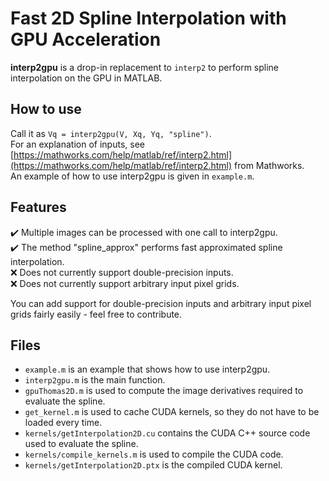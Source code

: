# Fast 2D Spline Interpolation with GPU Acceleration
__interp2gpu__ is a drop-in replacement to `interp2` to perform spline interpolation on the GPU in MATLAB.

## How to use
Call it as `Vq = interp2gpu(V, Xq, Yq, "spline")`.  
For an explanation of inputs, see  [https://mathworks.com/help/matlab/ref/interp2.html](https://mathworks.com/help/matlab/ref/interp2.html) from Mathworks.  
An example of how to use interp2gpu is given in `example.m`.


## Features
:heavy_check_mark: Multiple images can be processed with one call to interp2gpu.  
:heavy_check_mark: The method "spline_approx" performs fast approximated spline interpolation.  
:x: Does not currently support double-precision inputs.  
:x: Does not currently support arbitrary input pixel grids.  

You can add support for double-precision inputs and arbitrary input pixel grids fairly easily - feel free to contribute.

## Files
- `example.m` is an example that shows how to use interp2gpu.
- `interp2gpu.m` is the main function.
- `gpuThomas2D.m` is used to compute the image derivatives required to evaluate the spline.
- `get_kernel.m` is used to cache CUDA kernels, so they do not have to be loaded every time.
- `kernels/getInterpolation2D.cu` contains the CUDA C++ source code used to evaluate the spline.
- `kernels/compile_kernels.m` is used to compile the CUDA code.
- `kernels/getInterpolation2D.ptx` is the compiled CUDA kernel.


